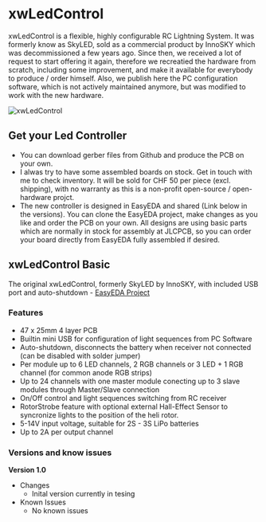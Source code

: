 # xwLedControl
xwLedControl is a flexible, highly configurable RC Lightning System. It was formerly know as SkyLED, sold as a commercial product by InnoSKY which was decommissioned a few years ago. Since then, we received a lot of request to start offering it again, therefore we recreatied the hardware from scratch, including some improvement, and make it available for everybody to produce / order himself. Also, we publish here the PC configuration software, which is not actively maintained anymore, but was modified to work with the new hardware.

![xwLedControl](https://user-images.githubusercontent.com/10495848/147221539-66b14f9b-4330-4ec9-8169-2145c49a1405.PNG)

## Get your Led Controller
- You can download gerber files from Github and produce the PCB on your own.
- I alwas try to have some assembled boards on stock. Get in touch with me to check inventory. It will be sold for CHF 50 per piece (excl. shipping), with no warranty as this is a non-profit open-source / open-hardware projct.
- The new controller is designed in EasyEDA and shared (Link below in the versions). You can clone the EasyEDA project, make changes as you like and order the PCB on your own. All designs are using basic parts which are normally in stock for assembly at JLCPCB, so you can order your board directly from EasyEDA fully assembled if desired.

## xwLedControl Basic
The original xwLedControl, formerly SkyLED by InnoSKY, with included USB port and auto-shutdown - [EasyEDA Project](https://oshwlab.com/luethich80/xwlightcontrol)

### Features
- 47 x 25mm 4 layer PCB
- Builtin mini USB for configuration of light sequences from PC Software
- Auto-shutdown, disconnects the battery when receiver not connected (can be disabled with solder jumper)
- Per module up to 6 LED channels, 2 RGB channels or 3 LED + 1 RGB channel (for common anode RGB strips)
- Up to 24 channels with one master module conecting up to 3 slave modules through Master/Slave connection
- On/Off control and light sequences switching from RC receiver
- RotorStrobe feature with optional external Hall-Effect Sensor to syncronize lights to the position of the heli rotor.
- 5-14V input voltage, suitable for 2S - 3S LiPo batteries
- Up to 2A per output channel 

### Versions and know issues
**Version 1.0**
- Changes
  - Inital version currently in tesing
- Known Issues
  - No known issues



